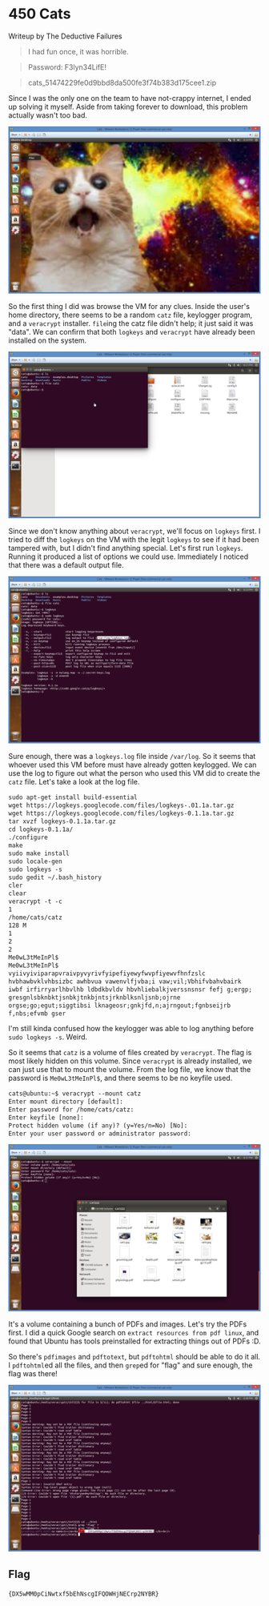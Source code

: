 # 450 Cats

Writeup by The Deductive Failures

> I had fun once, it was horrible.

> Password: F3lyn34LifE!

> cats_51474229fe0d9bbd8da500fe3f74b383d175cee1.zip

Since I was the only one on the team to have not-crappy internet, I ended up solving it myself. Aside from taking forever to download, this problem actually wasn't too bad.

![cats0.png](files/cats0.png)

So the first thing I did was browse the VM for any clues. Inside the user's home directory, there seems to be a random `catz` file, keylogger program, and a `veracrypt` installer. `file`ing the catz file didn't help; it just said it was "data". We can confirm that both `logkeys` and `veracrypt` have already been installed on the system.

![cats1.png](files/cats1.png)

Since we don't know anything about `veracrypt`, we'll focus on `logkeys` first. I tried to diff the `logkeys` on the VM with the legit `logkeys` to see if it had been tampered with, but I didn't find anything special. Let's first run `logkeys`. Running it produced a list of options we could use. Immediately I noticed that there was a default output file.

![cats2.png](files/cats2.png)

Sure enough, there was a `logkeys.log` file inside `/var/log`. So it seems that whoever used this VM before must have already gotten keylogged. We can use the log to figure out what the person who used this VM did to create the `catz` file. Let's take a look at the log file.

```
sudo apt-get install build-essential
wget https://logkeys.googlecode.com/files/logkeys-.01.1a.tar.gz
wget https://logkeys.googlecode.com/files/logkeys-0.1.1a.tar.gz
tar xvzf logkeys-0.1.1a.tar.gz
cd logkeys-0.1.1a/
./configure
make
sudo make install
sudo locale-gen
sudo logkeys -s
sudo gedit ~/.bash_history
cler
clear
veracrypt -t -c
1
/home/cats/catz
128 M
1
2
2
Me0wL3tMeInPl$
Me0wL3tMeInPl$
vyiivyiviparapvraivpyvyrivfyipefiyewyfwvpfiyewvfhnfzslc hvbhawbvklvhbsizbc awhbvua vawenvlfjvba;i vaw;vil;Vbhifvbahvbairk  iwbf irfirryarlhbvlhb ldbdkbvldv hbvhliebalkjverssnsnsr fefj g;ergp; gresgnlsbknbktjsnbkjtnkbjntsjrknblksnljsnb;ojrne orgse;go;egut;siggtibsi lknageosr;gnkjfd,n;ajrngout;fgnbseijrb f,nbs;efvmb gser
```

I'm still kinda confused how the keylogger was able to log anything before `sudo logkeys -s`. Weird.

So it seems that `catz` is a volume of files created by `veracrypt`. The flag is most likely hidden on this volume. Since `veracrypt` is already installed, we can just use that to mount the volume. From the log file, we know that the password is `Me0wL3tMeInPl$`, and there seems to be no keyfile used. 

```
cats@ubuntu:~$ veracrypt --mount catz
Enter mount directory [default]:
Enter password for /home/cats/catz:
Enter keyfile [none]:
Protect hidden volume (if any)? (y=Yes/n=No) [No]:
Enter your user password or administrator password:
```

![cats3.png](files/cats3.png)

It's a volume containing a bunch of PDFs and images. Let's try the PDFs first. I did a quick Google search on `extract resources from pdf linux`, and found that Ubuntu has tools preinstalled for extracting things out of PDFs :D.

So there's `pdfimages` and `pdftotext`, but `pdftohtml` should be able to do it all. I `pdftohtml`ed all the files, and then `grep`ed for "flag" and sure enough, the flag was there!

![cats4.png](files/cats4.png)

## Flag

`{DX5wMM0pCiNwtxf5bEhNscgIFQOWHjNECrp2NYBR}`

